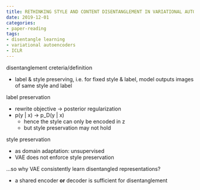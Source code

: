 ```yaml
---
title: RETHINKING STYLE AND CONTENT DISENTANGLEMENT IN VARIATIONAL AUTOENCODERS
date: 2019-12-01
categories:
- paper-reading
tags:
- disentangle learning
- variational autoencoders
- ICLR
---
```


disentanglement creteria/definition
- label & style preserving, i.e. for fixed style & label, model outputs images of same style and label

label preservation
- rewrite objective -> posterior regularization
- p(y | x) -> p_D(y | x)
    - hence the style can only be encoded in z
    - but style preservation may not hold

style preservation
- as domain adaptation: unsupervised
- VAE does not enforce style preservation

...so why VAE consistently learn disentangled representations?
- a shared encoder **or** decoder is sufficient for disentanglement
